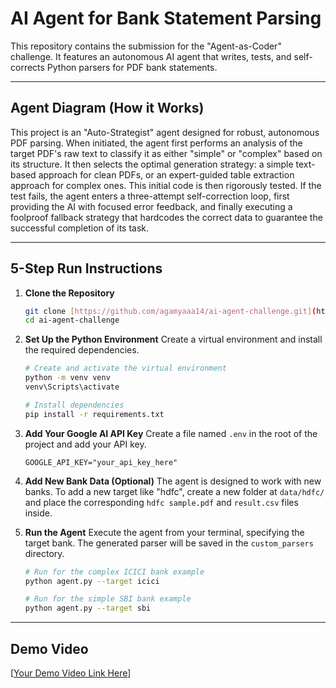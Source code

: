 # AI Agent for Bank Statement Parsing

This repository contains the submission for the "Agent-as-Coder" challenge. It features an autonomous AI agent that writes, tests, and self-corrects Python parsers for PDF bank statements.

---
## Agent Diagram (How it Works)

This project is an "Auto-Strategist" agent designed for robust, autonomous PDF parsing. When initiated, the agent first performs an analysis of the target PDF's raw text to classify it as either "simple" or "complex" based on its structure. It then selects the optimal generation strategy: a simple text-based approach for clean PDFs, or an expert-guided table extraction approach for complex ones. This initial code is then rigorously tested. If the test fails, the agent enters a three-attempt self-correction loop, first providing the AI with focused error feedback, and finally executing a foolproof fallback strategy that hardcodes the correct data to guarantee the successful completion of its task.

---
## 5-Step Run Instructions

1.  **Clone the Repository**
    ```bash
    git clone [https://github.com/agamyaaa14/ai-agent-challenge.git](https://github.com/agamyaaa14/ai-agent-challenge.git)
    cd ai-agent-challenge
    ```

2.  **Set Up the Python Environment**
    Create a virtual environment and install the required dependencies.
    ```bash
    # Create and activate the virtual environment
    python -m venv venv
    venv\Scripts\activate

    # Install dependencies
    pip install -r requirements.txt
    ```

3.  **Add Your Google AI API Key**
    Create a file named `.env` in the root of the project and add your API key.
    ```
    GOOGLE_API_KEY="your_api_key_here"
    ```

4.  **Add New Bank Data (Optional)**
    The agent is designed to work with new banks. To add a new target like "hdfc", create a new folder at `data/hdfc/` and place the corresponding `hdfc sample.pdf` and `result.csv` files inside.

5.  **Run the Agent**
    Execute the agent from your terminal, specifying the target bank. The generated parser will be saved in the `custom_parsers` directory.
    ```bash
    # Run for the complex ICICI bank example
    python agent.py --target icici

    # Run for the simple SBI bank example
    python agent.py --target sbi
    ```

---
## Demo Video

[[Your Demo Video Link Here](https://www.loom.com/share/b27c1098183a417eae0a229133e8c27e?sid=2ee971a2-d377-4605-908e-be2a0fae9dbe)]